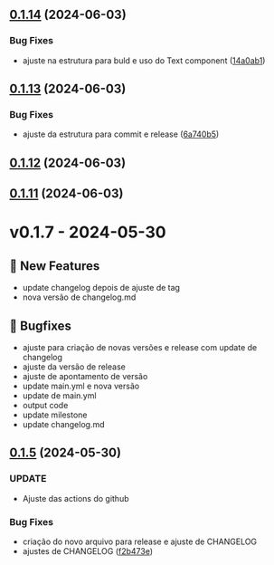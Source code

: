 

## [0.1.14](https://github.com/rktit/rkt-mobile-components/compare/v0.1.13...v0.1.14) (2024-06-03)


### Bug Fixes

* ajuste na estrutura para buld e uso do Text component ([14a0ab1](https://github.com/rktit/rkt-mobile-components/commit/14a0ab1c3f1eeffb182e5eeba3ef90d7ebd2ab65))

## [0.1.13](https://github.com/rktit/rkt-mobile-components/compare/v0.1.10...v0.1.13) (2024-06-03)


### Bug Fixes

* ajuste da estrutura para commit e release ([6a740b5](https://github.com/rktit/rkt-mobile-components/commit/6a740b55b6b933cfa826ffde8d88bdbe41d6ff51))

## [0.1.12](https://github.com/rktit/rkt-mobile-components/compare/v0.1.10...v0.1.12) (2024-06-03)

## [0.1.11](https://github.com/rktit/rkt-mobile-components/compare/v0.1.10...v0.1.11) (2024-06-03)

# v0.1.7 - 2024-05-30

## 🎉 New Features
- update changelog depois de ajuste de tag
- nova versão de changelog.md
## 🐛 Bugfixes
- ajuste para criação de novas versões e release com update de changelog
- ajuste da versão de release
- ajuste de apontamento de versão
- update main.yml e nova versão
- update de main.yml
- output code
- update milestone
- update changelog.md

## [0.1.5](https://github.com/rktit/rkt-mobile-components/releases/tag/v0.1.5) (2024-05-30)


### UPDATE

* Ajuste das actions do github

### Bug Fixes

* criação do novo arquivo para release e ajuste de CHANGELOG
* ajustes de CHANGELOG ([f2b473e](https://github.com/rktit/rkt-mobile-components/commit/f2b473e6346655b4bc43b7c57fa110e2d653c060))

